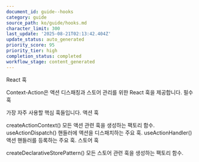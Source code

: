 ```yaml
---
document_id: guide--hooks
category: guide
source_path: ko/guide/hooks.md
character_limit: 300
last_update: '2025-08-21T02:13:42.404Z'
update_status: auto_generated
priority_score: 95
priority_tier: high
completion_status: completed
workflow_stage: content_generated
---
```

React 훅

Context-Action은 액션 디스패칭과 스토어 관리를 위한 React 훅을 제공합니다. 필수 훅

가장 자주 사용할 핵심 훅들입니다. 액션 훅

createActionContext<T>()
모든 액션 관련 훅을 생성하는 팩토리 함수. useActionDispatch()
핸들러에 액션을 디스패치하는 주요 훅. useActionHandler()
액션 핸들러를 등록하는 주요 훅. 스토어 훅

createDeclarativeStorePattern<T>()
모든 스토어 관련 훅을 생성하는 팩토리 함수.
